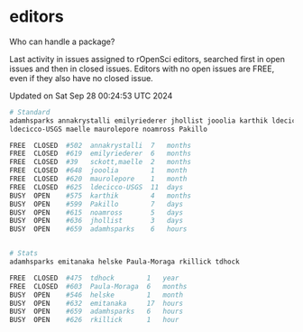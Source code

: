 # editors

Who can handle a package?

Last activity in issues assigned to rOpenSci editors, searched first in open
issues and then in closed issues. Editors with no open issues are FREE, even if
they also have no closed issue.


Updated on Sat Sep 28 00:24:53 UTC 2024

```bash
# Standard
adamhsparks annakrystalli emilyriederer jhollist jooolia karthik ldecicco
ldecicco-USGS maelle maurolepore noamross Pakillo

FREE  CLOSED  #502  annakrystalli  7   months
FREE  CLOSED  #619  emilyriederer  6   months
FREE  CLOSED  #39   sckott,maelle  2   months
FREE  CLOSED  #648  jooolia        1   month
FREE  CLOSED  #620  maurolepore    1   month
FREE  CLOSED  #625  ldecicco-USGS  11  days
BUSY  OPEN    #575  karthik        4   months
BUSY  OPEN    #599  Pakillo        7   days
BUSY  OPEN    #615  noamross       5   days
BUSY  OPEN    #636  jhollist       3   days
BUSY  OPEN    #659  adamhsparks    6   hours


# Stats
adamhsparks emitanaka helske Paula-Moraga rkillick tdhock

FREE  CLOSED  #475  tdhock        1   year
FREE  CLOSED  #603  Paula-Moraga  6   months
BUSY  OPEN    #546  helske        1   month
BUSY  OPEN    #632  emitanaka     17  hours
BUSY  OPEN    #659  adamhsparks   6   hours
BUSY  OPEN    #626  rkillick      1   hour
```
